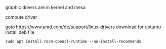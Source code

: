 graphic drivers are in kernel and mesa

compute driver 

goto https://www.amd.com/de/support/linux-drivers
download for ubtuntu install deb file 
```
sudo apt install rocm-opencl-runtime --no-install-recommends
```